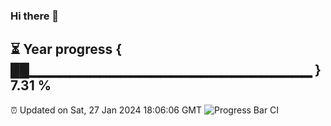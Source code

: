 ### Hi there 👋
⏳ Year progress { ██▁▁▁▁▁▁▁▁▁▁▁▁▁▁▁▁▁▁▁▁▁▁▁▁▁▁▁▁ } 7.31 %
---
⏰ Updated on Sat, 27 Jan 2024 18:06:06 GMT
![Progress Bar CI](https://github.com/Moyi321/Moyi321/workflows/Progress%20Bar%20CI/badge.svg)
